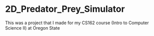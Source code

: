 # 2D_Predator_Prey_Simulator
This was a project that I made for my CS162 course (Intro to Computer Science II) at Oregon State
